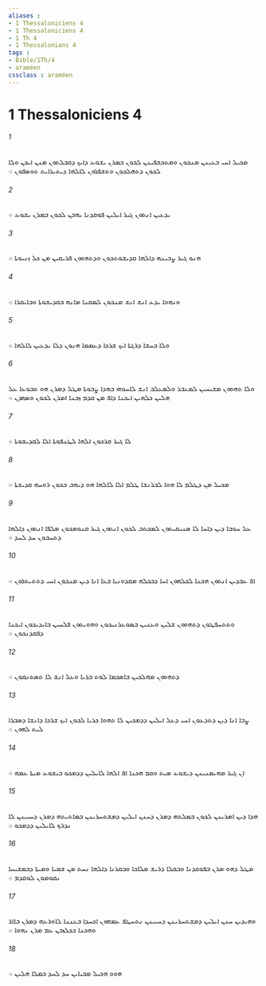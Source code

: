 ```yaml
---
aliases : 
- 1 Thessaloniciens 4
- 1 Thessaloniciens 4
- 1 Th 4
- 1 Thessalonians 4
tags : 
- Bible/1Th/4
- araméen
cssclass : araméen
---
```


# 1 Thessaloniciens 4

###### 1
ܡܟܝܠ ܐܚܝ ܒܥܝܢܢ ܡܢܟܘܢ ܘܡܬܟܫܦܝܢܢ ܠܟܘܢ ܒܡܪܢ ܝܫܘܥ ܕܐܝܟ ܕܩܒܠܬܘܢ ܡܢܢ ܐܝܟܢ ܘܠܐ ܠܟܘܢ ܕܬܗܠܟܘܢ ܘܬܫܦܪܘܢ ܠܐܠܗܐ ܕܝܬܝܪܐܝܬ ܬܘܤܦܘܢ ܀
###### 2
ܝܕܥܝܢ ܐܢܬܘܢ ܓܝܪ ܐܝܠܝܢ ܦܘܩܕܢܐ ܝܗܒܢ ܠܟܘܢ ܒܡܪܢ ܝܫܘܥ ܀
###### 3
ܗܢܘ ܓܝܪ ܨܒܝܢܗ ܕܐܠܗܐ ܩܕܝܫܘܬܟܘܢ ܘܕܬܗܘܘܢ ܦܪܝܩܝܢ ܡܢ ܟܠ ܙܢܝܘܬܐ ܀
###### 4
ܘܢܗܘܐ ܝܕܥ ܐܢܫ ܐܢܫ ܡܢܟܘܢ ܠܡܩܢܐ ܡܐܢܗ ܒܩܕܝܫܘܬܐ ܘܒܐܝܩܪܐ ܀
###### 5
ܘܠܐ ܒܚܫܐ ܕܪܓܬܐ ܐܝܟ ܫܪܟܐ ܕܥܡܡܐ ܗܢܘܢ ܕܠܐ ܝܕܥܝܢ ܠܐܠܗܐ ܀
###### 6
ܘܠܐ ܬܗܘܘܢ ܡܫܝܚܝܢ ܠܡܥܒܪ ܘܠܡܥܠܒ ܐܢܫ ܠܐܚܘܗܝ ܒܗܕܐ ܨܒܘܬܐ ܡܛܠ ܕܡܪܢ ܗܘ ܬܒܘܥܐ ܥܠ ܗܠܝܢ ܟܠܗܝܢ ܐܝܟܢܐ ܕܐܦ ܡܢ ܩܕܡ ܙܒܢܐ ܐܡܪܢ ܠܟܘܢ ܘܤܗܕܢ ܀
###### 7
ܠܐ ܓܝܪ ܩܪܟܘܢ ܐܠܗܐ ܠܛܢܦܘܬܐ ܐܠܐ ܠܩܕܝܫܘܬܐ ܀
###### 8
ܡܟܝܠ ܡܢ ܕܛܠܡ ܠܐ ܗܘܐ ܠܒܪܢܫܐ ܛܠܡ ܐܠܐ ܠܐܠܗܐ ܗܘ ܕܝܗܒ ܒܟܘܢ ܪܘܚܗ ܩܕܝܫܬܐ ܀
###### 9
ܥܠ ܚܘܒܐ ܕܝܢ ܕܐܚܐ ܠܐ ܤܢܝܩܝܬܘܢ ܠܡܟܬܒ ܠܟܘܢ ܐܢܬܘܢ ܓܝܪ ܩܢܘܡܟܘܢ ܡܠܦܐ ܐܢܬܘܢ ܕܐܠܗܐ ܕܬܚܒܘܢ ܚܕ ܠܚܕ ܀
###### 10
ܐܦ ܥܒܕܝܢ ܐܢܬܘܢ ܗܟܢܐ ܠܟܠܗܘܢ ܐܚܐ ܕܒܟܠܗ ܡܩܕܘܢܝܐ ܒܥܐ ܐܢܐ ܕܝܢ ܡܢܟܘܢ ܐܚܝ ܕܬܬܝܬܪܘܢ ܀
###### 11
ܘܬܬܚܦܛܘܢ ܕܬܗܘܘܢ ܫܠܝܢ ܘܥܢܝܢ ܒܤܘܥܪܢܝܟܘܢ ܘܗܘܝܬܘܢ ܦܠܚܝܢ ܒܐܝܕܝܟܘܢ ܐܝܟܢܐ ܕܦܩܕܢܟܘܢ ܀
###### 12
ܕܬܗܘܘܢ ܡܗܠܟܝܢ ܒܐܤܟܡܐ ܠܘܬ ܒܪܝܐ ܘܥܠ ܐܢܫ ܠܐ ܬܤܬܢܩܘܢ ܀
###### 13
ܨܒܐ ܐܢܐ ܕܝܢ ܕܬܕܥܘܢ ܐܚܝ ܕܥܠ ܐܝܠܝܢ ܕܕܡܟܝܢ ܠܐ ܬܗܘܐ ܟܪܝܐ ܠܟܘܢ ܐܝܟ ܫܪܟܐ ܕܐܢܫܐ ܕܤܒܪܐ ܠܝܬ ܠܗܘܢ ܀
###### 14
ܐܢ ܓܝܪ ܡܗܝܡܢܝܢܢ ܕܝܫܘܥ ܡܝܬ ܘܩܡ ܗܟܢܐ ܐܦ ܐܠܗܐ ܠܐܝܠܝܢ ܕܕܡܟܘ ܒܝܫܘܥ ܡܝܬܐ ܥܡܗ ܀
###### 15
ܗܕܐ ܕܝܢ ܐܡܪܝܢܢ ܠܟܘܢ ܒܡܠܬܗ ܕܡܪܢ ܕܚܢܢ ܐܝܠܝܢ ܕܡܫܬܚܪܝܢܢ ܒܡܐܬܝܬܗ ܕܡܪܢ ܕܚܝܝܢܢ ܠܐ ܢܕܪܟ ܠܐܝܠܝܢ ܕܕܡܟܘ ܀
###### 16
ܡܛܠ ܕܗܘ ܡܪܢ ܒܦܘܩܕܢܐ ܘܒܩܠܐ ܕܪܝܫ ܡܠܐܟܐ ܘܒܩܪܢܐ ܕܐܠܗܐ ܢܚܬ ܡܢ ܫܡܝܐ ܘܡܝܬܐ ܕܒܡܫܝܚܐ ܢܩܘܡܘܢ ܠܘܩܕܡ ܀
###### 17
ܘܗܝܕܝܢ ܚܢܢ ܐܝܠܝܢ ܕܡܫܬܚܪܝܢܢ ܕܚܝܝܢܢ ܢܬܚܛܦ ܥܡܗܘܢ ܐܟܚܕܐ ܒܥܢܢܐ ܠܐܘܪܥܗ ܕܡܪܢ ܒܐܐܪ ܘܗܟܢܐ ܒܟܠܙܒܢ ܥܡ ܡܪܢ ܢܗܘܐ ܀
###### 18
ܗܘܘ ܗܟܝܠ ܡܒܝܐܝܢ ܚܕ ܠܚܕ ܒܡܠܐ ܗܠܝܢ ܀
